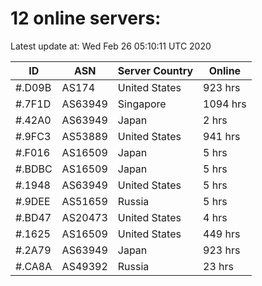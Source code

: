 # 12 online servers:

Latest update at: Wed Feb 26 05:10:11 UTC 2020

| ID | ASN | Server Country | Online |
| -- | --- | -------------- | ------ |
| #.D09B | AS174 | United States | 923 hrs |
| #.7F1D | AS63949 | Singapore | 1094 hrs |
| #.42A0 | AS63949 | Japan | 2 hrs |
| #.9FC3 | AS53889 | United States | 941 hrs |
| #.F016 | AS16509 | Japan | 5 hrs |
| #.BDBC | AS16509 | Japan | 5 hrs |
| #.1948 | AS63949 | United States | 5 hrs |
| #.9DEE | AS51659 | Russia | 5 hrs |
| #.BD47 | AS20473 | United States | 4 hrs |
| #.1625 | AS16509 | United States | 449 hrs |
| #.2A79 | AS63949 | Japan | 923 hrs |
| #.CA8A | AS49392 | Russia | 23 hrs |

